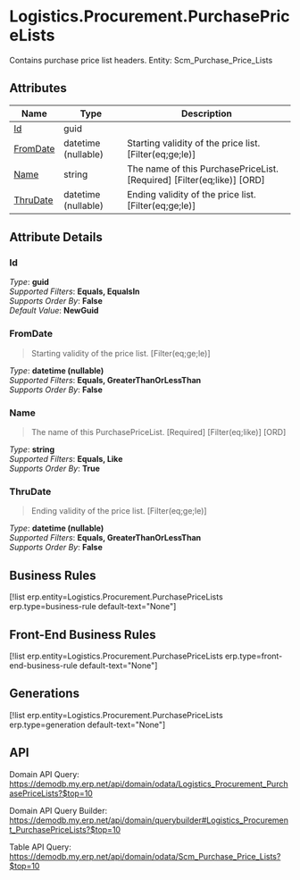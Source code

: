 # Logistics.Procurement.PurchasePriceLists

Contains purchase price list headers. Entity: Scm_Purchase_Price_Lists

## Attributes

| Name | Type | Description |
| ---- | ---- | --- |
| [Id](Logistics.Procurement.PurchasePriceLists.md#Id) | guid |  
| [FromDate](Logistics.Procurement.PurchasePriceLists.md#FromDate) | datetime (nullable) | Starting validity of the price list. [Filter(eq;ge;le)] 
| [Name](Logistics.Procurement.PurchasePriceLists.md#Name) | string | The name of this PurchasePriceList. [Required] [Filter(eq;like)] [ORD] 
| [ThruDate](Logistics.Procurement.PurchasePriceLists.md#ThruDate) | datetime (nullable) | Ending validity of the price list. [Filter(eq;ge;le)] 


## Attribute Details

### Id

_Type_: **guid**  
_Supported Filters_: **Equals, EqualsIn**  
_Supports Order By_: **False**  
_Default Value_: **NewGuid**  

### FromDate

> Starting validity of the price list. [Filter(eq;ge;le)]

_Type_: **datetime (nullable)**  
_Supported Filters_: **Equals, GreaterThanOrLessThan**  
_Supports Order By_: **False**  

### Name

> The name of this PurchasePriceList. [Required] [Filter(eq;like)] [ORD]

_Type_: **string**  
_Supported Filters_: **Equals, Like**  
_Supports Order By_: **True**  

### ThruDate

> Ending validity of the price list. [Filter(eq;ge;le)]

_Type_: **datetime (nullable)**  
_Supported Filters_: **Equals, GreaterThanOrLessThan**  
_Supports Order By_: **False**  



## Business Rules

[!list erp.entity=Logistics.Procurement.PurchasePriceLists erp.type=business-rule default-text="None"]

## Front-End Business Rules

[!list erp.entity=Logistics.Procurement.PurchasePriceLists erp.type=front-end-business-rule default-text="None"]

## Generations

[!list erp.entity=Logistics.Procurement.PurchasePriceLists erp.type=generation default-text="None"]

## API

Domain API Query:
<https://demodb.my.erp.net/api/domain/odata/Logistics_Procurement_PurchasePriceLists?$top=10>

Domain API Query Builder:
<https://demodb.my.erp.net/api/domain/querybuilder#Logistics_Procurement_PurchasePriceLists?$top=10>

Table API Query:
<https://demodb.my.erp.net/api/domain/odata/Scm_Purchase_Price_Lists?$top=10>

